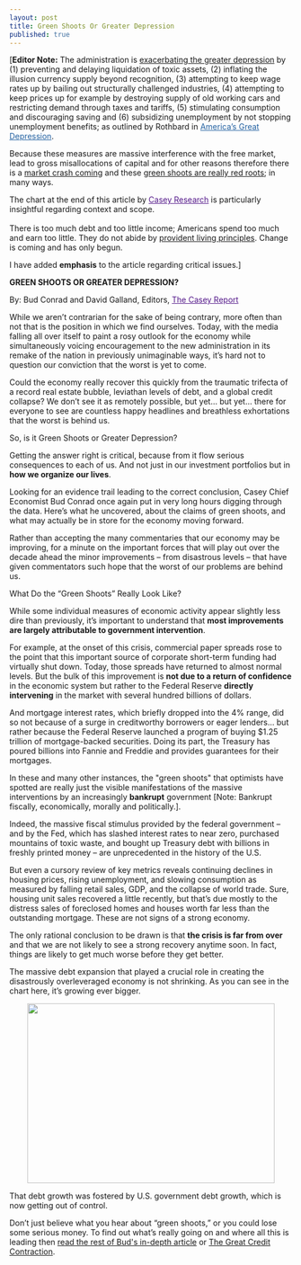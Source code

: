 ```yaml
---
layout: post
title: Green Shoots Or Greater Depression
published: true
---
```

<p>[<strong>Editor Note:</strong> The administration is <a title="greater depression" href="http://www.runtogold.com/2009/03/how-to-intentionally-exacerbate-the-greater-depression/" target="_blank">exacerbating the greater depression</a> by (1) preventing and delaying liquidation of toxic assets, (2) inflating the illusion currency supply beyond recognition, (3) attempting to keep wage rates up by bailing out structurally challenged industries, (4) attempting to keep prices up for example by destroying supply of old working cars and restricting demand through taxes and tariffs, (5) stimulating consumption and discouraging saving and (6) subsidizing unemployment by not stopping unemployment benefits; as outlined by Rothbard in <a style="color: #2361a1; text-decoration: underline; padding: 0px; margin: 0px;" title="america's great depression" href="http://www.runtogold.com/americasgreatdepressionbook" target="_blank">America’s Great Depression</a>.</p>
<p>Because these measures are massive interference with the free market, lead to gross misallocations of capital and for other reasons therefore there is a <a title="coming market crash" href="http://www.runtogold.com/2009/07/the-coming-market-crash/" target="_blank">market crash coming</a> and these <a title="green shoots are red roots" href="http://www.runtogold.com/2009/05/green-shoots-are-red-roots/" target="_blank">green shoots are really red roots</a>; in many ways.</p>
<p>The chart at the end of this article by <a style="color: #551a8b;" title="casey report" href="http://www.runtogold.com/greenshootsorgreaterdepressioncasey" target="_blank">Casey Research</a> is particularly insightful regarding context and scope. <br/><br/> There is too much debt and too little income; Americans spend too much and earn too little.  They do not abide by <a title="provident living" href="http://www.runtogold.com/2009/08/provident-living-principles/" target="_blank">provident living principles</a>.  Change is coming and has only begun.</p>
<p>I have added <strong>emphasis</strong> to the article regarding critical issues.]</p>
<p><strong>GREEN SHOOTS OR GREATER DEPRESSION?</strong></p>
<p><strong><span style="font-weight: normal;">By: Bud Conrad and David Galland, Editors, <a style="color: #551a8b;" title="casey report" href="http://www.runtogold.com/greenshootsorgreaterdepressioncasey" target="_blank">The Casey Report</a></span></strong></p>
<p><a style="color: #551a8b;" title="casey report" href="http://www.runtogold.com/greenshootsorgreaterdepressioncasey" target="_blank"></a>While we aren’t contrarian for the sake of being contrary, more often than not that is the position in which we find ourselves. Today, with the media falling all over itself to paint a rosy outlook for the economy while simultaneously voicing encouragement to the new administration in its remake of the nation in previously unimaginable ways, it’s hard not to question our conviction that the worst is yet to come.</p>
<p>Could the economy really recover this quickly from the traumatic trifecta of a record real estate bubble, leviathan levels of debt, and a global credit collapse? We don’t see it as remotely possible, but yet… but yet… there for everyone to see are countless happy headlines and breathless exhortations that the worst is behind us.</p>
<p>So, is it Green Shoots or Greater Depression?</p>
<p>Getting the answer right is critical, because from it flow serious consequences to each of us. And not just in our investment portfolios but in <strong>how we organize our lives</strong>.</p>
<p>Looking for an evidence trail leading to the correct conclusion, Casey Chief Economist Bud Conrad once again put in very long hours digging through the data. Here’s what he uncovered, about the claims of green shoots, and what may actually be in store for the economy moving forward.</p>
<p>Rather than accepting the many commentaries that our economy may be improving, for a minute on the important forces that will play out over the decade ahead the minor improvements – from disastrous levels – that have given commentators such hope that the worst of our problems are behind us.</p>
<p>What Do the “Green Shoots” Really Look Like?</p>
<p>While some individual measures of economic activity appear slightly less dire than previously, it’s important to understand that <strong>most improvements are largely attributable to government intervention</strong>.</p>
<p>For example, at the onset of this crisis, commercial paper spreads rose to the point that this important source of corporate short-term funding had virtually shut down. Today, those spreads have returned to almost normal levels. But the bulk of this improvement is <strong>not due to a return of confidence</strong> in the economic system but rather to the Federal Reserve <strong>directly intervening</strong> in the market with several hundred billions of dollars.</p>
<p>And mortgage interest rates, which briefly dropped into the 4% range, did so not because of a surge in creditworthy borrowers or eager lenders… but rather because the Federal Reserve launched a program of buying $1.25 trillion of mortgage-backed securities. Doing its part, the Treasury has poured billions into Fannie and Freddie and provides guarantees for their mortgages.</p>
<p>In these and many other instances, the "green shoots" that optimists have spotted are really just the visible manifestations of the massive interventions by an increasingly <strong>bankrupt</strong> government [Note:  Bankrupt fiscally, economically, morally and politically.].</p>
<p>Indeed, the massive fiscal stimulus provided by the federal government – and by the Fed, which has slashed interest rates to near zero, purchased mountains of toxic waste, and bought up Treasury debt with billions in freshly printed money – are unprecedented in the history of the U.S.</p>
<p>But even a cursory review of key metrics reveals continuing declines in housing prices, rising unemployment, and slowing consumption as measured by falling retail sales, GDP, and the collapse of world trade. Sure, housing unit sales recovered a little recently, but that’s due mostly to the distress sales of foreclosed homes and houses worth far less than the outstanding mortgage. These are not signs of a strong economy.</p>
<p>The only rational conclusion to be drawn is that <strong>the crisis is far from over</strong> and that we are not likely to see a strong recovery anytime soon. In fact, things are likely to get much worse before they get better.</p>
<p>The massive debt expansion that played a crucial role in creating the disastrously overleveraged economy is not shrinking. As you can see in the chart here, it’s growing ever bigger.</p>
<p style="text-align: center;"><a href="http://www.runtogold.com/greenshootsorgreaterdepressioncasey" target="_blank"><img class="aligncenter" title="US debt to GDP" src="{{ site.baseurl }}/images/us-debt-to-gdp.jpg" alt="" width="440" height="320" /></a></p>
<p>That debt growth was fostered by U.S. government debt growth, which is now getting out of control.</p>
<p>Don’t just believe what you hear about “green shoots,” or you could lose some serious money. To find out what’s really going on and where all this is leading then <a title="casey research" href="http://www.runtogold.com/greenshootsorgreaterdepressioncasey" target="_blank">read the rest of Bud's in-depth article</a> or <a title="great credit contraction" href="http://www.greatcreditcontraction.com" target="_blank">The Great Credit Contraction</a>.<a style="color: #551a8b;" title="casey report" href="http://www.runtogold.com/greenshootsorgreaterdepressioncasey" target="_blank"></a></p>
